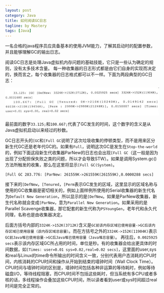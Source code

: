 ```yaml
---
layout: post
category: Java
title: 如何阅读GC日志
tagline: by Mastery
tags: [Java]
---
```

<!--more-->
一名合格的java程序员应具备基本的使用JVM能力，了解其启动时的配置参数，并且能够理解GC的输出日志。

阅读GC日志是处理Java虚拟机内存问题的基础技能，它只是一些认为确定的规则，没有太多技术含量。 
每一种收集器的日志形式都是由它们自身的实现而决定的，换而言之，每个收集器的日志格式都可以不一样。下面为两段典型的GC日志：

![GC典型日志](/images/GC.jpg)

最前面的数字`33.125;`和`100.667;`代表了GC发生的时间，这个数字的含义是从Java虚拟机启动以来经过的秒数。

GC日志开头的`[GC`和`[Full GC`说明了这次垃圾收集的停顿类型，而不是用来区分新生代GC还是老年代GC的。如果有`Full`，说明这次GC是发生在`Stop-the-world`的，例如下面这段新生代收集器ParNew的日志也会出现`[Full GC`（这一般是因为出现了分配担保失败之类的问题，所以才会导致STW）。如果是调用System.gc()方法所触发的收集，那么在这里将显示`[Full GC(System)`。

    [Full GC 283.776: [ParNew: 261559K->261559K(261559K),0.0000288 secs]

接下来的`[DefNew`，`[Tenured`，`[Perm`表示GC发生的区域，这里显示的区域名称与使用的GC收集器是密切相关的，例如上面样例所使用的Serial收集器的新生代名为`Default New Generation`，所以显示的是`[DefNew`。如果是ParNew收集器，新生代名称就会变成`[ParNew`，意为`Parallel New Generation`。如果采用的是Parallel Scavenge收集器，那它配套的新生代称为`PSYoungGen`，老年代和永久代同理，名称也是由收集器决定。

后面方括号内部的`3324K->152K(3712K)`含义是`GC前该内存区域已使用容量->GC后该内存区域已使用容量（该内存区域总容量）`。而在方括号之外的`3324K->152K(11904K)`表示`GC前Java堆已使用容量->GC后Java堆已使用容量（Java堆总容量）`。 
再往后，`0.0025925 secs`表示该内存区域GC所占用的时间，单位是秒。有的收集器会给出更具体的时间数据，如`[Times: user=0.01 sys=0.02,real=0.02 secs]`，这里面的user,sys和real与Linux的time命令所输出的时间含义一致，分别代表用户态消耗的CPU时间，内核消耗的CPU时间和操作从开始到结束的墙钟时间（Wall Clock Time）。CPU时间与墙钟时间的区别是，墙钟时间包括各种非运算的等待耗时，例如等待磁盘I/O，等待线程阻塞，而CPU时间不包括这些耗时，但当系统有多CPU或者多核的话，多线程操作会叠加这些CPU时间，所以读者看到user或sys时间超过real时间是完全正常的。

